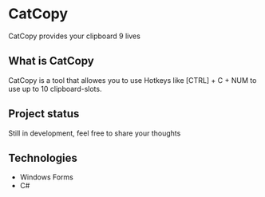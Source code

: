 # CatCopy
CatCopy provides your clipboard 9 lives

## What is CatCopy
CatCopy is a tool that allowes you to use Hotkeys like [CTRL] + C + NUM to use up to 10 clipboard-slots.

## Project status
Still in development, feel free to share your thoughts

## Technologies
- Windows Forms
- C#
